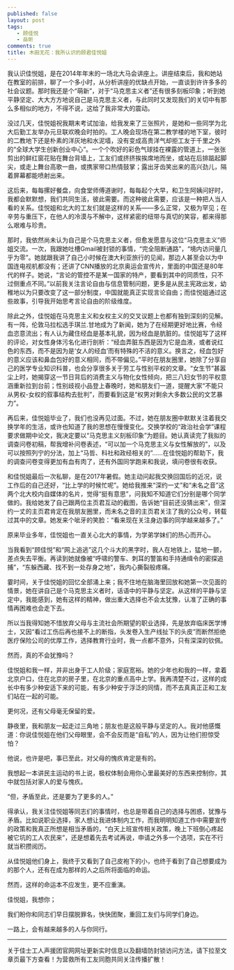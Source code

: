 ```yaml
---
published: false
layout: post
tags: 
   - 顾佳悦
   - 岳昕
comments: true
title: 木田无花：我所认识的顾君佳悦姐
---
```

我认识佳悦姐，是在2014年年末的一场北大马会讲座上。讲座结束后，我和她站在教室的前排，聊了一个多小时，从分析讲座的优缺点开始，一直谈到许许多多的社会议题。那时我还是个“萌新”，对于“马克思主义者”还有很多刻板印象；听到她平静坚定、大大方方地说自己是马克思主义者，与此同时又发现我们的关切中有那么多相似的地方，不得不说，这给了我非常大的震动。
 
没过几天，佳悦姐祝我期末考试加油，给我发来了三张照片，是她和一些同学为北大后勤工友举办元旦联欢晚会时拍的。工人晚会现场在第二教学楼的地下室，彼时的二教地下还是朴素的洋灰地和水泥墙，没有变成高贵洋气却拒工友于千里之外的“全球大学生创新创业中心”。一个个吹好的彩色气球挂在裸露的管道上，一张张剪出的鲜红窗花贴在舞台背墙上，工友们或挤挤挨挨席地而坐，或站在后排踮起脚尖，或走上舞台高歌一曲，或携家带口热情鼓掌；露出牙齿笑出来的高兴劲儿，隔着屏幕都能喷射出来。
 
这后来，每每摞好餐盘，向食堂师傅道谢时，每每起个大早，和卫生阿姨问好时，我都会默默想，我们共同生活，彼此需要。而这种彼此需要，应该是一种把人当人看的关系。佳悦姐和北大的工友们就是这样的关系——多么正常，又极为罕见；在辛劳与重压下，在他人的冷漠与不解中，这样紧密的纽带与真切的笑容，都来得那么艰难与珍贵。
 
那时，我依然尚未认为自己是个马克思主义者，但愈发愿意与这位“马克思主义”师姐交流。一次，我跟她吐槽Gmail被封锁的事情，“完全阻断通路”，“境内访问量几乎为零”。她就跟我讲了自己小时候在澳大利亚旅行的见闻，那边人甚至会以为中国连电视机都没有；还讲了CNN播放的北京奥运会宣传片，里面的中国还是80年代的样子。她说，“言论的管控不是某一国家的特产，要看到其中的同质性，只不过侧重点不同。”以前我关注言论自由与信息管制问题，更多是从民主宪政出发，幼稚地以为只要改变了这一部分制度，中国就能真正实现言论自由；而佳悦姐通过这些故事，引导我开始思考言论自由的阶级维度。
 
除此之外，佳悦姐在马克思主义和女权主义的交叉议题上也都有独到深刻的见解。有一阵，伦敦马拉松选手琪兰.甘地成为了新闻，她为了在经期更好地比赛，令经血恣意流出；有人认为藏住经血是基本礼貌，因为经血是肮脏的。佳悦姐写了这样的评论，对女性身体污名化进行剖析：“经血弄脏东西是因为它是血液，或者说红色的东西，而不是因为是‘女人的经血’而有特殊的不洁的意义。换言之，经血包好的意义应该和鼻血包好的意义相同，而不带偏见。”平时在朋友圈里，她除了分享自己的医学专业知识科普，也会分享很多关于劳工与性别平权的文章。“女生节”甚嚣尘上时，她揭穿这一节日背后的消费主义与物化女性倾向，把三八妇女节的平权意涵重新拉到台前；性别歧视小品登上春晚时，她和朋友们一道，提醒大家“不能只从男权-女权的叙事结构去批判”，而要看到这是“权男对剩余大多数公民的文艺暴力”。
 
再后来，佳悦姐毕业了，我们也没再见过面。不过，她在朋友圈中默默关注着我交换学年的生活，或许也知道了我的思想在慢慢变化。交换学校的“政治社会学”课程要求做期中论文，我决定要以“马克思主义刻板印象”为题目。她认真读完了我拟的调查问卷初稿，帮我增补问卷表述，“可以加一个马克思主义与女性解放的”，以及可以按照列宁的分法，加上“马哲、科社和政经相关的”……在佳悦姐的帮助下，我的调查问卷变得更加有血有肉了，还有外国同学跑来和我说，填问卷很有收获。
 
和佳悦姐最后一次私聊，是在2017年暑假。她主动问起我交换回国后的近况，说工作后的自己还好，“比上学的时候忙呢”。她给我推来“深约一丈”和“未名之音”这两个北大校内自媒体的名片，觉得“挺有意思”，问我知不知道它们分别是哪个同学做的。我给她发了自己跟两位主页君互动的截图，告诉她“目前还没猜出来”，但深约一丈的主页君肯定在我朋友圈里，而未名之音的主页君关注了我的公众号，转载过其中的文章。她发来个呲牙的笑脸：“看来现在关注身边事的同学越来越多了。”
 
原来毕业多年，佳悦姐也一直关心北大的事情，为学弟学妹们的热心而开心。
 
当我看到“顾佳悦”和“网上追逃”这几个斗大的黑字时，我人在地铁上，猛地一颤，差点失去平衡。再读到她就像被“呼啸的警车、刺耳的警笛和手持通缉令的密探追捕”，“东躲西藏、找不到一处存身之地”，我内心撕裂般疼痛。
 
霎时间，关于佳悦姐的回忆全部涌上来；我不住地在脑海里回放和她第一次见面的情景，她在讲自己是个马克思主义者时，话语中的平静与坚定。从这样的平静与坚定中，我能感到，她有这样的精神，做出重大选择也不会太犹豫，认准了正确的事情再困难也会走下去。
 
所以当我得知她不惜放弃父母与主流社会所期望的职业选择，先是放弃临床医学博士，又因“看过工伤后再也接不上的断指，头发卷入生产线扯下的头皮”而断然拒绝医疗保险公司的优厚工作，选择教育行业时，我一点都不意外，只有深深的钦佩。
 
然而，真的不会犹豫吗？
 
佳悦姐和我一样，并非出身于工人阶级；家庭宽裕。她的少年也和我的一样，拿着北京户口，住在北京的房子里，在北京的重点高中上学。我再清楚不过，这样的成长中有多少种安适下来的可能，有多少种安于浮泛的同情，而不去真真正正和工友们站在一起的可能。
 
更何况，还有父母毫无保留的爱。
 
静夜里，我和朋友一起走过三角地；朋友也是这般平静与坚定的人。我对他感慨道：你说佳悦姐在他们父母眼里，会不会反而是“自私”的人，因为让他们担惊受怕？
 
他说，也许是吧，事已至此，对父母的愧疚肯定是有的。
 
我想起一本讲民主运动的书上说，极权体制会用你心里最美好的东西来控制你，其中就包括对家人的爱与愧疚。
 
“但，矛盾至此，还是要为了更多的人。”
 
得承认，我关注佳悦姐等同志们的事情时，也总是带着自己的选择与困惑，犹豫与矛盾。比如说职业选择，家人想让我进体制内工作，而我明明知道工作中需要宣传的政策和我真正所想是相当矛盾的，“白天上班宣传相关政策，晚上下班倒心疼起被它坑的工人农民来”，还是想着先去考试再说，申请之外多一个选项，实在不行就当积攒阅历。
 
从佳悦姐他们身上，我终于又看到了自己皮袍下的小，也终于看到了自己想要成为的那个人，还有在成为那样的人之后所将面临的命运。
 
然而，这样的命运本不应发生，更不应重演。
 
佳悦姐，我想你；
 
我们盼你和同志们早日摆脱罪名，快快团聚，重回工友们与同学们身边。
 
一路上，会有越来越多的人与你同行。


---
关于佳士工人声援团官网网址更新实时信息以及翻墙防封锁访问方法，请下拉至文章页最下方查看！为营救所有工友同胞共同关注传播扩散！
